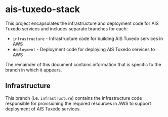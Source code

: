 # ais-tuxedo-stack

This project encapsulates the infrastructure and deployment code for AIS Tuxedo services and includes separate branches for each:

* `infrastructure` - Infrastructure code for building AIS Tuxedo services in AWS
* `deployment` - Deployment code for deploying AIS Tuxedo services to AWS

The remainder of this document contains information that is specific to the branch in which it appears.

## Infrastructure

This branch (i.e. `infrastructure`) contains the infrastructure code responsible for provisioning the required resources in AWS to support deployment of AIS Tuxedo services.

